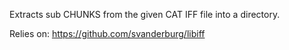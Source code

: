 Extracts sub CHUNKS from the given CAT IFF file into a directory.

Relies on: https://github.com/svanderburg/libiff
